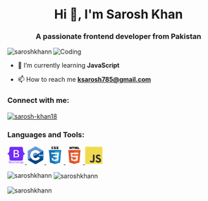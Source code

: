 <h1 align="center">Hi 👋, I'm Sarosh Khan</h1>
<h3 align="center">A passionate frontend developer from Pakistan</h3>
<img align="right" alt="Coding" width="400" src="https://camo.githubusercontent.com/0f2e9005ebce1ac4fb1eb19970cf606f5a873bef9da0ec25eba4d07b68387e3e/68747470733a2f2f6d65646961322e67697068792e636f6d2f6d656469612f7a68595356436972524565495a744f4e43492f67697068792e676966">
<p align="left"> <img src="https://komarev.com/ghpvc/?username=saroshkhann&label=Profile%20views&color=0e75b6&style=flat" alt="saroshkhann" /> </p>

- 🌱 I’m currently learning **JavaScript**

- 📫 How to reach me **ksarosh785@gmail.com**

<h3 align="left">Connect with me:</h3>
<p align="left">
<a href="https://linkedin.com/in/sarosh-khan18" target="blank"><img align="center" src="https://raw.githubusercontent.com/rahuldkjain/github-profile-readme-generator/master/src/images/icons/Social/linked-in-alt.svg" alt="sarosh-khan18" height="30" width="40" /></a>
</p>

<h3 align="left">Languages and Tools:</h3>
<p align="left"> <a href="https://getbootstrap.com" target="_blank" rel="noreferrer"> <img src="https://raw.githubusercontent.com/devicons/devicon/master/icons/bootstrap/bootstrap-plain-wordmark.svg" alt="bootstrap" width="40" height="40"/> </a> <a href="https://www.w3schools.com/cpp/" target="_blank" rel="noreferrer"> <img src="https://raw.githubusercontent.com/devicons/devicon/master/icons/cplusplus/cplusplus-original.svg" alt="cplusplus" width="40" height="40"/> </a> <a href="https://www.w3schools.com/css/" target="_blank" rel="noreferrer"> <img src="https://raw.githubusercontent.com/devicons/devicon/master/icons/css3/css3-original-wordmark.svg" alt="css3" width="40" height="40"/> </a> <a href="https://www.w3.org/html/" target="_blank" rel="noreferrer"> <img src="https://raw.githubusercontent.com/devicons/devicon/master/icons/html5/html5-original-wordmark.svg" alt="html5" width="40" height="40"/> </a> <a href="https://developer.mozilla.org/en-US/docs/Web/JavaScript" target="_blank" rel="noreferrer"> <img src="https://raw.githubusercontent.com/devicons/devicon/master/icons/javascript/javascript-original.svg" alt="javascript" width="40" height="40"/> </a> </p>

<p><img align="left" src="https://github-readme-stats.vercel.app/api/top-langs?username=saroshkhann&show_icons=true&locale=en&layout=compact" alt="saroshkhann" /></p>

<p>&nbsp;<img align="center" src="https://github-readme-stats.vercel.app/api?username=saroshkhann&show_icons=true&locale=en" alt="saroshkhann" /></p>

<p><img align="center" src="https://github-readme-streak-stats.herokuapp.com/?user=saroshkhann&" alt="saroshkhann" /></p>


